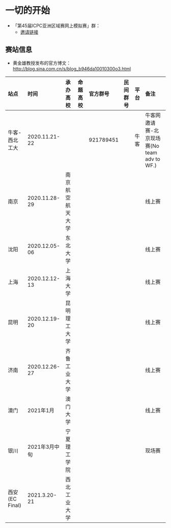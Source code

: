 # 一切的开始

- 「第45届ICPC亚洲区域赛网上模拟赛」群：
    - [邀请链接](https://jq.qq.com/?_wv=1027&k=gHAUOKfN)

## 赛站信息

- 黄金雄教授发布的官方博文：http://blog.sina.com.cn/s/blog_b946da10010300o3.html

| 站点 | 时间 | 承办高校 | 命题高校 | 官方群号 | 民间群号 | 平台 | 备注 | 
| :--- | :--- | :--- | :--- | :--- | :--- | :--- | :--- |
| 牛客-西北工大 | 2020.11.21-22 | | | 921789451 | | 牛客 | 牛客网邀请赛-北京现场赛(No team adv to WF.) |
| 南京 | 2020.11.28-29 | 南京航空航天大学 | | | | | 线上赛 |
| 沈阳 | 2020.12.05-06 | 东北大学 | | | | | 线上赛 |
| 上海 | 2020.12.12-13 | 上海大学 | | | | | 线上赛 |
| 昆明 | 2020.12.19-20 | 昆明理工大学 | | | | | 线上赛 |
| 济南 | 2020.12.26-27 | 齐鲁工业大学 | | | | | 线上赛 |
| 澳门 | 2021年1月 | 澳门大学 | | | | | 线上赛 |
| 银川 | 2021年3月中旬 | 宁夏理工学院 | | | | | 现场赛 |
| 西安(EC Final) | 2021.3.20-21 | 西北工业大学 | | | | | | 